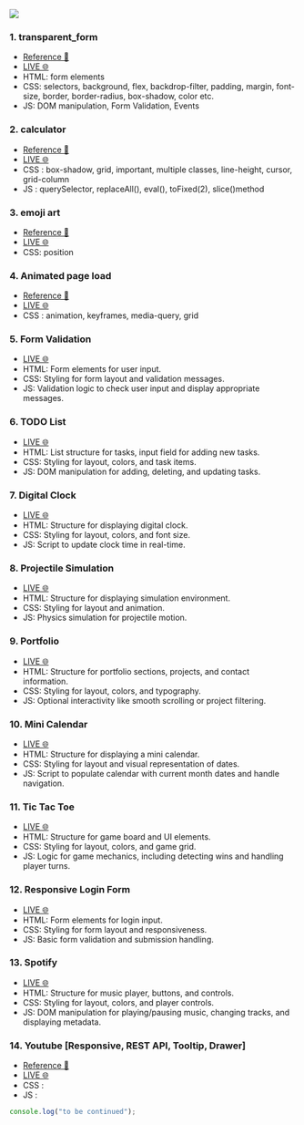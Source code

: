 

![](https://www.codingnepalweb.com/wp-content/uploads/2022/09/10-best-beginner-to-intermediate-js-projec-fix.jpg)

### 1. transparent_form

- [Reference 🎨](https://roopaish.github.io/CSS-RoadMap/Transparent%20Login%20Form/)
- [LIVE 🌐](https://apsarabiswokarma.github.io/WebDevelopment-Roadmap/transparent_form)
- HTML: form elements
- CSS: selectors, background, flex, backdrop-filter, padding, margin, font-size, border, border-radius, box-shadow, color etc.
- JS: DOM manipulation, Form Validation, Events

### 2. calculator

- [Reference 🎨](https://www.figma.com/community/file/984658356416751911)
- [LIVE 🌐](https://apsarabiswokarma.github.io/WebDevelopment-Roadmap/calculator)
- CSS : box-shadow, grid, important, multiple classes, line-height, cursor, grid-column
- JS : querySelector, replaceAll(), eval(), toFixed(2), slice()method

### 3. emoji art

- [Reference 🎨](https://roopaish.github.io/CSS-RoadMap/CSS%20Only%20Emoji%20Art/)
- [LIVE 🌐](https://apsarabiswokarma.github.io/WebDevelopment-Roadmap/css-emoji)
- CSS: position

### 4. Animated page load

- [Reference 🎨](https://roopaish.github.io/CSS-RoadMap/Animated%20Page%20Load/)
- [LIVE 🌐](https://apsarabiswokarma.github.io/WebDevelopment-Roadmap/page-animation)
- CSS : animation, keyframes, media-query, grid

### 5. Form Validation

- [LIVE 🌐](https://apsarabiswokarma.github.io/WebDevelopment-Roadmap/formValidation)
- HTML: Form elements for user input.
- CSS: Styling for form layout and validation messages.
- JS: Validation logic to check user input and display appropriate messages.

### 6. TODO List

- [LIVE 🌐](https://apsarabiswokarma.github.io/WebDevelopment-Roadmap/TodoList)
- HTML: List structure for tasks, input field for adding new tasks.
- CSS: Styling for layout, colors, and task items.
- JS: DOM manipulation for adding, deleting, and updating tasks.

### 7. Digital Clock

- [LIVE 🌐](https://apsarabiswokarma.github.io/WebDevelopment-Roadmap/clock)
- HTML: Structure for displaying digital clock.
- CSS: Styling for layout, colors, and font size.
- JS: Script to update clock time in real-time.

### 8. Projectile Simulation

- [LIVE 🌐](https://apsarabiswokarma.github.io/WebDevelopment-Roadmap/Projectile-simulation)
- HTML: Structure for displaying simulation environment.
- CSS: Styling for layout and animation.
- JS: Physics simulation for projectile motion.

### 9. Portfolio

- [LIVE 🌐](https://apsarabiswokarma.github.io/WebDevelopment-Roadmap/portfolio)
- HTML: Structure for portfolio sections, projects, and contact information.
- CSS: Styling for layout, colors, and typography.
- JS: Optional interactivity like smooth scrolling or project filtering.

### 10. Mini Calendar

- [LIVE 🌐](https://apsarabiswokarma.github.io/WebDevelopment-Roadmap/miniCalender)
- HTML: Structure for displaying a mini calendar.
- CSS: Styling for layout and visual representation of dates.
- JS: Script to populate calendar with current month dates and handle navigation.

### 11. Tic Tac Toe

- [LIVE 🌐](https://apsarabiswokarma.github.io/WebDevelopment-Roadmap/tictactoe)
- HTML: Structure for game board and UI elements.
- CSS: Styling for layout, colors, and game grid.
- JS: Logic for game mechanics, including detecting wins and handling player turns.

### 12. Responsive Login Form

- [LIVE 🌐](https://apsarabiswokarma.github.io/WebDevelopment-Roadmap/basic%20of%20form)
- HTML: Form elements for login input.
- CSS: Styling for form layout and responsiveness.
- JS: Basic form validation and submission handling.

### 13. Spotify

- [LIVE 🌐](https://apsarabiswokarma.github.io/WebDevelopment-Roadmap/spotify)
- HTML: Structure for music player, buttons, and controls.
- CSS: Styling for layout, colors, and player controls.
- JS: DOM manipulation for playing/pausing music, changing tracks, and displaying metadata.

### 14. Youtube [Responsive, REST API, Tooltip, Drawer]

- [Reference 🎨](<https://www.figma.com/file/6JyLA1l1DTup2L4YHold1e/YouTube---Redesign-homepage-(Community)?type=design&node-id=0-1&t=kOtpu9vWz5oDOjbO-0>)
- [LIVE 🌐](https://apsarabiswokarma.github.io/WebDevelopment-Roadmap/youtube)
- CSS :
- JS :

```js
console.log("to be continued");
```


